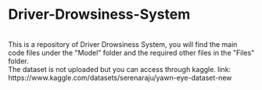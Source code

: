 # Driver-Drowsiness-System
<br>
This is a repository of Driver Drowsiness System, you will find the main code files under the "Model" folder and the required other files in the "Files" folder.
<br>
The dataset is not uploaded but you can access through kaggle. 
link: https://www.kaggle.com/datasets/serenaraju/yawn-eye-dataset-new
